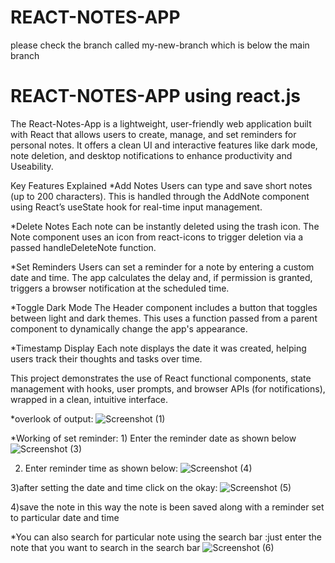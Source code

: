 # REACT-NOTES-APP
please check the branch called my-new-branch which is below the main branch 



# REACT-NOTES-APP using react.js

The React-Notes-App is a lightweight, user-friendly web application built with React that allows users to create, manage, and set reminders for personal notes. It offers a clean UI and interactive features like dark mode, note deletion, and desktop notifications to enhance productivity and Useability.

Key Features Explained
*Add Notes
Users can type and save short notes (up to 200 characters). This is handled through the AddNote component using React’s useState hook for real-time input management.

*Delete Notes
Each note can be instantly deleted using the trash icon. The Note component uses an icon from react-icons to trigger deletion via a passed handleDeleteNote function.

*Set Reminders
Users can set a reminder for a note by entering a custom date and time. The app calculates the delay and, if permission is granted, triggers a browser notification at the scheduled time.

*Toggle Dark Mode
The Header component includes a button that toggles between light and dark themes. This uses a function passed from a parent component to dynamically change the app's appearance.

*Timestamp Display
Each note displays the date it was created, helping users track their thoughts and tasks over time.

This project demonstrates the use of React functional components, state management with hooks, user prompts, and browser APIs (for notifications), wrapped in a clean, intuitive interface.

*overlook of output:
![Screenshot (1)](https://github.com/user-attachments/assets/f1b30fda-cc1b-4968-b052-d142675f6e9e)

*Working of set reminder: 1) Enter the reminder date as shown below
![Screenshot (3)](https://github.com/user-attachments/assets/4e7c81a5-bd16-4bd4-bc8f-cce1ca3dd52b)

2) Enter reminder time as shown below:
![Screenshot (4)](https://github.com/user-attachments/assets/8b49712d-75d4-4208-8cc6-047b10d741bc)

3)after setting the date and time click on the okay:
![Screenshot (5)](https://github.com/user-attachments/assets/66443f2d-ab6a-4b05-a658-6ef1afef1709)

4)save the note
in this way the note is been saved along with a reminder set to particular date and time 

*You can also search for particular note using the search bar :just enter the note that you want to search in the search bar 
![Screenshot (6)](https://github.com/user-attachments/assets/7baa7ad6-44eb-4f38-b4ce-ad8fe1f3c3a5)
